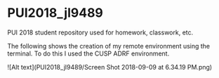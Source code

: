 # PUI2018_jl9489
PUI 2018 student repository used for homework, classwork, etc.

The following shows the creation of my remote environment using the terminal.  To do this I used the CUSP ADRF environment.


![Alt text](PUI2018_jl9489/Screen Shot 2018-09-09 at 6.34.19 PM.png)
